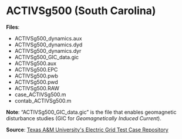 # ACTIVSg500 (South Carolina)

**Files**: 
- ACTIVSg500_dynamics.aux
- ACTIVSg500_dynamics.dyd 
- ACTIVSg500_dynamics.dyr 
- ACTIVSg500_GIC_data.gic 
- ACTIVSg500.aux 
- ACTIVSg500.EPC 
- ACTIVSg500.pwb 
- ACTIVSg500.pwd 
- ACTIVSg500.RAW 
- case_ACTIVSg500.m 
- contab_ACTIVSg500.m

**Note**: “ACTIVSg500_GIC_data.gic” is the file that enables geomagnetic disturbance studies (GIC for *Geomagnetically Induced Current*).

**Source**: [Texas A&M University's Electric Grid Test Case Repository](https://electricgrids.engr.tamu.edu/electric-grid-test-cases/)